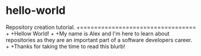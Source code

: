 # hello-world
Repository creation tutorial.
+=================================
+
+Hellow World!
+
+My name is Alex and I'm here to learn about repositories as they are an important part of a software developers career.
+
+Thanks for taking the time to read this blurb!
